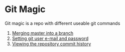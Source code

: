 # Git Magic
Git magic is a repo with different useable git commands

1. <a href="/merge-master-into-branch">Merging master into a branch</a>
2. <a href="/set-git-email-and-name">Setting git user e-mail and password</a>
3. <a href="/viewing-the-commit-history">Viewing the repository commit history</a>
